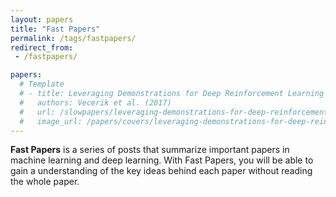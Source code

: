 ```yaml
---
layout: papers
title: "Fast Papers"
permalink: /tags/fastpapers/
redirect_from:
 - /fastpapers/

papers:
  # Template
  # - title: Leveraging Demonstrations for Deep Reinforcement Learning on Robotics Problems with Sparse Rewards
  #   authors: Vecerik et al. (2017)
  #   url: /slowpapers/leveraging-demonstrations-for-deep-reinforcement-learning-on-robotics-problems-with-sparse-rewards/
  #   image_url: /papers/covers/leveraging-demonstrations-for-deep-reinforcement-learning-on-robotics-problems-with-sparse-rewards.png
---
```


**Fast Papers** is a series of posts that summarize important papers in machine learning and deep learning. With Fast Papers, you will be able to gain a understanding of the key ideas behind each paper without reading the whole paper.
